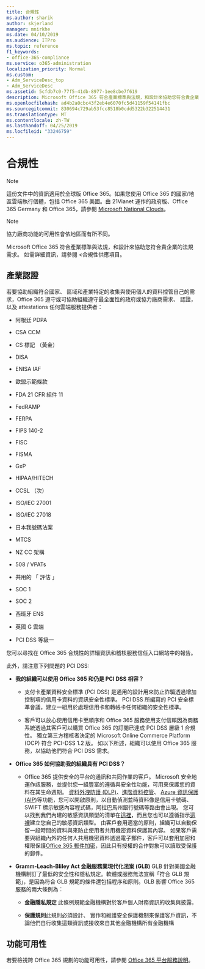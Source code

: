 ```yaml
---
title: 合規性
ms.author: sharik
author: skjerland
manager: mnirkhe
ms.date: 04/10/2019
ms.audience: ITPro
ms.topic: reference
f1_keywords:
- office-365-compliance
ms.service: o365-administration
localization_priority: Normal
ms.custom:
- Adm_ServiceDesc_top
- Adm_ServiceDesc
ms.assetid: 5cfdb7c0-77f5-41db-8977-1ee8cbe7f619
description: Microsoft Office 365 符合產業標準與法規，和設計來協助您符合貴企業的法規需求。 如需詳細資訊，請參閱 < 合規性供應項目。
ms.openlocfilehash: ad4b2a0cbc43f2eb4e6070fc5d41159f54141fbc
ms.sourcegitcommit: 830694c729ab53fcc8518b0cdd5322b322514431
ms.translationtype: MT
ms.contentlocale: zh-TW
ms.lasthandoff: 04/25/2019
ms.locfileid: "33246759"
---
```

# <a name="compliance"></a>合規性

> [!NOTE]
> 這份文件中的資訊適用於全球版 Office 365。如果您使用 Office 365 的國家/地區雲端執行個體，包括 Office 365 美國。由 21Vianet 運作的政府版、Office 365 Germany 和 Office 365，請參閱 [Microsoft National Clouds](https://go.microsoft.com/fwlink/?linkid=841582)。 
  
> [!NOTE]
> 協力廠商功能的可用性會依地區而有所不同。 
  
Microsoft Office 365 符合產業標準與法規，和設計來協助您符合貴企業的法規需求。 如需詳細資訊，請參閱 <<c0>合規性供應項目。
  
## <a name="industry-certifications"></a>產業認證

若要協助組織符合國家、 區域和產業特定的收集與使用個人的資料控管自己的需求，Office 365 遵守或可協助組織遵守最全面性的政府或協力廠商需求、 認證，以及 attestations 任何雲端服務提供者：
  
- 阿根廷 PDPA
    
- CSA CCM
    
- CS 標記 （黃金）
    
- DISA
    
- ENISA IAF
    
- 歐盟示範條款
    
- FDA 21 CFR 組件 11
    
- FedRAMP
    
- FERPA
    
- FIPS 140-2
    
- FISC
    
- FISMA
    
- GxP
    
- HIPAA/HITECH
    
- CCSL （次）
    
- ISO/IEC 27001
    
- ISO/IEC 27018
    
- 日本我號碼法案
    
- MTCS
    
- NZ CC 架構
    
- 508 / VPATs
    
- 共用的 「 評估 」
    
- SOC 1
    
- SOC 2
    
- 西班牙 ENS
    
- 英國 G 雲端
    
- PCI DSS 等級一
    
您可以尋找在 Office 365 合規性的詳細資訊和稽核服務信任入口網站中的報告。
  
此外，請注意下列問題的 PCI DSS:
  
- **我的組織可以使用 Office 365 和仍是 PCI DSS 相容？**
    
  - 支付卡產業資料安全標準 (PCI DSS) 是通用的設計用來防止詐騙透過增加控制項的信用卡資料的資訊安全性標準。 PCI DSS 所編寫的 PCI 安全標準會議，建立一組用於處理信用卡和轉帳卡任何組織的安全性標準。
    
  - 客戶可以放心使用信用卡至順序和 Office 365 服務使用支付信賴因為商務系統透過其客戶可以購買 Office 365 的訂閱已達成 PCI DSS 層級 1 合規性。 獨立第三方稽核者決定的 Microsoft Online Commerce Platform (OCP) 符合 PCI-DSS 1.2 版。 如以下所述，組織可以使用 Office 365 服務，以協助他們符合 PCI DSS 需求。
    
- **Office 365 如何協助我的組織具有 PCI DSS？**
    
  - Office 365 提供安全的平台的通訊和共同作業的客戶。 Microsoft 安全地運作該服務，並提供您一組豐富的遵循與安全性功能，可用來保護您的資料在其生命週期。 [資料外洩防護 (DLP)](https://go.microsoft.com/fwlink/?linkid=868520)、[進階資料控管](https://go.microsoft.com/fwlink/?linkid=863925)、 [Azure 資訊保護 (AIP)](https://go.microsoft.com/fwlink/?linkid=868521)等功能，您可以開啟原則，以自動偵測並時資料像是信用卡號碼、 SWIFT 標示敏感內容程式碼，阿拉巴馬州銀行號碼等路由會出現。 您可以找到我們內建的敏感資訊類型的清單在[這裡](https://go.microsoft.com/fwlink/?linkid=868522)，而且您也可以遵循指示[這裡](https://go.microsoft.com/fwlink/?linkid=868523)建立您自己的敏感資訊類型。 由客戶套用適當的原則，組織可以自動保留一段時間的資料與來防止使用者共用機密資料保護其內容。 如果客戶需要與組織內外的任何人共用機密資料透過電子郵件，客戶可以套用加密和權限保護[Office 365 郵件加密](https://go.microsoft.com/fwlink/?linkid=858986)，因此只有授權的合作對象可以讀取受保護的郵件。 
    
- **Gramm-Leach-Bliley Act 金融服務業現代化法案 (GLB)** GLB 針對美國金融機構制訂了最低的安全性和隱私規定。軟體或服務無法宣稱「符合 GLB 規範」，是因為符合 GLB 規範的條件還包括程序和原則。GLB 影響 Office 365 服務的兩大條例為： 
    
  - **金融隱私規定** 此條例規範金融機構對於客戶個人財務資訊的收集與披露。 
    
  - **保護規則**此規則必須設計、 實作和維護安全保護機制來保護客戶資訊，不論他們自行收集這類資訊或接收來自其他金融機構所有金融機構 
    
## <a name="feature-availability"></a>功能可用性

若要檢視跨 Office 365 規劃的功能可用性，請參閱 [Office 365 平台服務說明](https://technet.microsoft.com/en-us/library/office-365-platform-service-description.aspx)。
  

